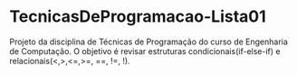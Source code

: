 # TecnicasDeProgramacao-Lista01

Projeto da disciplina de Técnicas de Programação do curso de Engenharia de Computação.
O objetivo é revisar estruturas condicionais(if-else-if) e relacionais(<,>,<=,>=, ==, !=, !). 
